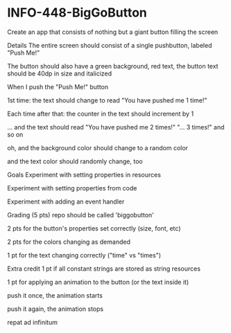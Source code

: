 # INFO-448-BigGoButton
Create an app that consists of nothing but a giant button filling the screen

Details
The entire screen should consist of a single pushbutton, labeled "Push Me!"

The button should also have a green background, red text, the button text should be 40dp in size and italicized

When I push the "Push Me!" button

1st time: the text should change to read "You have pushed me 1 time!"

Each time after that: the counter in the text should increment by 1

... and the text should read "You have pushed me 2 times!" "... 3 times!" and so on

oh, and the background color should change to a random color

and the text color should randomly change, too

Goals
Experiment with setting properties in resources

Experiment with setting properties from code

Experiment with adding an event handler

Grading (5 pts)
repo should be called 'biggobutton'

2 pts for the button's properties set correctly (size, font, etc)

2 pts for the colors changing as demanded

1 pt for the text changing correctly ("time" vs "times")

Extra credit
1 pt if all constant strings are stored as string resources

1 pt for applying an animation to the button (or the text inside it)

push it once, the animation starts

push it again, the animation stops

repat ad infinitum

